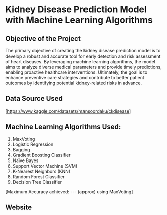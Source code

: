 # Kidney Disease Prediction Model with Machine Learning Algorithms

## Objective of the Project 
The primary objective of creating the kidney disease prediction model is to develop a robust and accurate tool for early detection and risk assessment of heart diseases. By leveraging machine learning algorithms, the model aims to analyze diverse medical parameters and provide timely predictions, enabling proactive healthcare interventions. Ultimately, the goal is to enhance preventive care strategies and contribute to better patient outcomes by identifying potential kidney-related risks in advance.

## Data Source Used
[https://www.kaggle.com/datasets/mansoordaku/ckdisease]

## Machine Learning Algorithms Used:
1. MaxVoting
2. Logistic Regression
3. Bagging
4. Gradient Boosting Classifier
5. Naïve Bayes
6. Support Vector Machine (SVM)
7. K-Nearest Neighbors (KNN)
8. Random Forest Classifier
9. Decision Tree Classifier

[Maximum Accuracy achieved: --- (approx) using MaxVoting]

## Website

